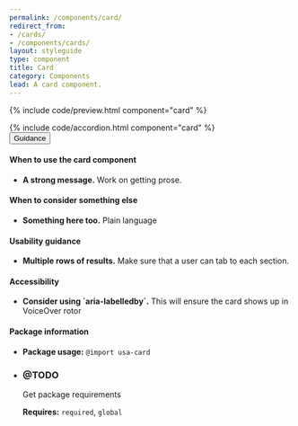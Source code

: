```yaml
---
permalink: /components/card/
redirect_from:
- /cards/
- /components/cards/
layout: styleguide
type: component
title: Card
category: Components
lead: A card component.
---
```


{% include code/preview.html component="card" %}
<section class="site-component-section">
  {% include code/accordion.html component="card" %}
  <div class="usa-accordion usa-accordion--bordered site-accordion-docs">
    <button class="usa-button-unstyled usa-accordion__button"
        aria-expanded="true" aria-controls="alert-docs">
      Guidance
    </button>
    <div id="alert-docs" aria-hidden="false" class="usa-accordion__content site-component-usage">
      <h4>When to use the card component</h4>
      <ul class="usa-content-list">
        <li><strong>A strong message.</strong> Work on getting prose.</li>
      </ul>
      <h4>When to consider something else</h4>
      <ul class="usa-content-list">
        <li><strong>Something here too.</strong> Plain language</li>
      </ul>
      <h4>Usability guidance</h4>
      <ul class="usa-content-list">
        <li><strong>Multiple rows of results.</strong> Make sure that a user can tab to each section.</li>
      </ul>
      <h4>Accessibility</h4>
      <ul class="usa-content-list">
        <li><strong>Consider using `aria-labelledby`.</strong> This will ensure the card shows up in VoiceOver rotor</li>
      </ul>
      <h4 class="usa-heading">Package information</h4>
      <ul class="usa-content-list">
        <li>
          <strong>Package usage:</strong> <code>@import usa-card</code>
        </li>
        <li>
          <div class="usa-alert usa-alert--warning usa-alert--slim">
            <div class="usa-alert__body">
              <h3 class="usa-alert__heading">@TODO</h3>
              <p class="usa-alert__text">Get package requirements</p>
            </div>
          </div>
          <strong>Requires:</strong> <code>required</code>, <code>global</code>
        </li>
      </ul>
    </div>
  </div>
</section>
